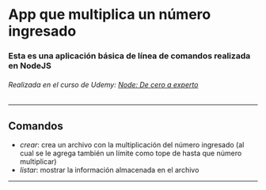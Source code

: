 # App que multiplica un número ingresado

### Esta es una aplicación básica de línea de comandos realizada en NodeJS


###### Realizada en el curso de Udemy: [Node: De cero a experto](https://www.udemy.com/course/node-de-cero-a-experto/)

* * *

## Comandos

- *crear*: crea un archivo con la multiplicación del número ingresado (al cual se le agrega también un límite como tope de hasta que número multiplicar)
- *listar*: mostrar la información almacenada en el archivo


* * *
